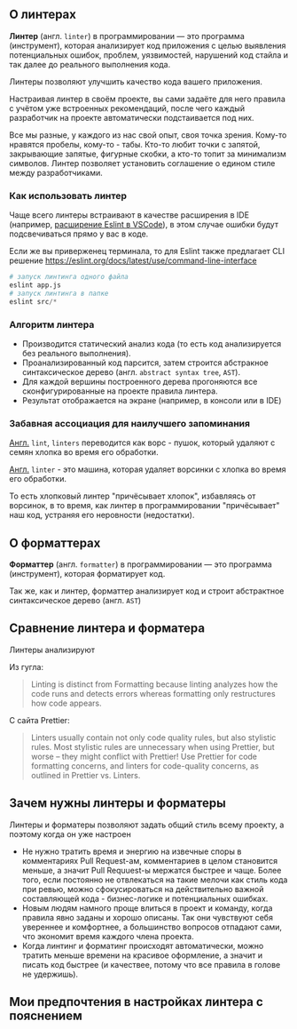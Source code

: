 ## О линтерах

**Линтер** (англ. `linter`) в программировании — это программа (инструмент), которая анализирует код приложения с целью выявления потенциальных ошибок, проблем, уязвимостей, нарушений код стайла и так далее до реального выполнения кода.

Линтеры позволяют улучшить качество кода вашего приложения.

Настраивая линтер в своём проекте, вы сами задаёте для него правила с учётом уже встроенных рекомендаций, после чего каждый разработчик на проекте автоматически подстаивается под них.

Все мы разные, у каждого из нас свой опыт, своя точка зрения. Кому-то нравятся пробелы, кому-то - табы. Кто-то любит точки с запятой, закрывающие запятые, фигурные скобки, а кто-то топит за минимализм символов. Линтер позволяет установить соглашение о едином стиле между разработчиками.


### Как использовать линтер
Чаще всего линтеры встраивают в качестве расширения в IDE (например, [расширение Eslint в VSCode](https://marketplace.visualstudio.com/items?itemName=dbaeumer.vscode-eslint)), в этом случае ошибки будут подсвечиваться прямо у вас в коде.

Если же вы приверженец терминала, то для Eslint также предлагает CLI решение https://eslint.org/docs/latest/use/command-line-interface
```py
# запуск линтинга одного файла
eslint app.js
# запуск линтинга в папке
eslint src/*
```

### Алгоритм линтера

* Производится статический анализ кода (то есть код анализируется без реального выполнения).
* Проанализированный код парсится, затем строится абстракное синтаксическое дерево (англ. `abstract syntax tree`, `AST`).
* Для каждой вершины построенного дерева прогоняются все сконфигурированные на проекте правила линтера.
* Результат отображается на экране (например, в консоли или в IDE) 

### Забавная ассоциация для наилучшего запоминания

[Англ.](https://www.merriam-webster.com/dictionary/linters) `lint`, `linters` переводится как ворс - пушок, который удаляют с семян хлопка во время его обработки. 

[Англ.](https://www.merriam-webster.com/dictionary/linters) `linter` - это машина, которая удаляет ворсинки с хлопка во время его обработки.

То есть хлопковый линтер "причёсывает хлопок", избавляясь от ворсинок, в то время, как линтер в программировании "причёсывает" наш код, устраняя его неровности (недостатки).

## О форматтерах
**Форматтер** (англ. `formatter`) в программировании — это программа (инструмент), которая форматирует код. 

Так же, как и линтер, форматтер анализирует код и строит абстрактное синтаксическое дерево (англ. `AST`)

## Сравнение линтера и форматера 

Линтеры анализируют

Из гугла:
> Linting is distinct from Formatting because linting analyzes how the code runs and detects errors whereas formatting only restructures how code appears.

С сайта Prettier:
> Linters usually contain not only code quality rules, but also stylistic rules. Most stylistic rules are unnecessary when using Prettier, but worse – they might conflict with Prettier! Use Prettier for code formatting concerns, and linters for code-quality concerns, as outlined in Prettier vs. Linters.

## Зачем нужны линтеры и форматеры

Линтеры и форматеры позволяют задать общий стиль всему проекту, а поэтому когда он уже настроен
* Не нужно тратить время и энергию на извечные споры в комментариях Pull Request-ам, комментариев в целом становится меньше, а значит Pull Requuest-ы мержатся быстрее и чаще. Более того, если постоянно не отвлекаться на такие мелочи как стиль кода при ревью, можно сфокусироваться на действительно важной составляющей кода - бизнес-логике и потенциальных ошибках.
* Новым людям намного проще влиться в проект и команду, когда правила явно заданы и хорошо описаны. Так они чувствуют себя увереннее и комфортнее, а большинство вопросов отпадают сами, что экономит время каждого члена проекта.
* Когда линтинг и форматинг происходят автоматически, можно тратить меньше времени на красивое оформление, а значит и писать код быстрее (и качествее, потому что все правила в голове не удержишь).

## Мои предпочтения в настройках линтера с пояснением
